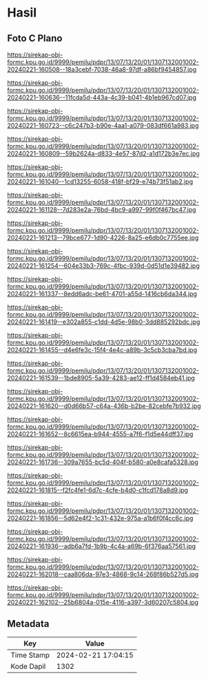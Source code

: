 # Hasil

## Foto C Plano

https://sirekap-obj-formc.kpu.go.id/9999/pemilu/pdpr/13/07/13/20/01/1307132001002-20240221-160508--18a3cebf-7038-46a8-97df-a86bf9454857.jpg

https://sirekap-obj-formc.kpu.go.id/9999/pemilu/pdpr/13/07/13/20/01/1307132001002-20240221-160636--11fcda5d-443a-4c39-b041-4b1eb967cd07.jpg

https://sirekap-obj-formc.kpu.go.id/9999/pemilu/pdpr/13/07/13/20/01/1307132001002-20240221-160723--c6c247b3-b90e-4aa1-a079-083df661a983.jpg

https://sirekap-obj-formc.kpu.go.id/9999/pemilu/pdpr/13/07/13/20/01/1307132001002-20240221-160809--59b2624a-d833-4e57-87d2-a1d172b3e7ec.jpg

https://sirekap-obj-formc.kpu.go.id/9999/pemilu/pdpr/13/07/13/20/01/1307132001002-20240221-161040--1cd13255-6058-418f-bf29-e74b73f51ab2.jpg

https://sirekap-obj-formc.kpu.go.id/9999/pemilu/pdpr/13/07/13/20/01/1307132001002-20240221-161128--7d283e2a-76bd-4bc9-a997-99f0f467bc47.jpg

https://sirekap-obj-formc.kpu.go.id/9999/pemilu/pdpr/13/07/13/20/01/1307132001002-20240221-161213--79bce677-1d90-4226-8a25-e6db0c7755ee.jpg

https://sirekap-obj-formc.kpu.go.id/9999/pemilu/pdpr/13/07/13/20/01/1307132001002-20240221-161254--604e33b3-769c-4fbc-939d-0d51d1e39482.jpg

https://sirekap-obj-formc.kpu.go.id/9999/pemilu/pdpr/13/07/13/20/01/1307132001002-20240221-161337--8edd6adc-be61-4701-a55d-1416cb6da344.jpg

https://sirekap-obj-formc.kpu.go.id/9999/pemilu/pdpr/13/07/13/20/01/1307132001002-20240221-161419--e302a855-c1dd-4d5e-98b0-3dd885292bdc.jpg

https://sirekap-obj-formc.kpu.go.id/9999/pemilu/pdpr/13/07/13/20/01/1307132001002-20240221-161455--d4e6fe3c-15f4-4e4c-a89b-3c5cb3cba7bd.jpg

https://sirekap-obj-formc.kpu.go.id/9999/pemilu/pdpr/13/07/13/20/01/1307132001002-20240221-161539--1bde8905-5a39-4283-ae12-ff1d4584eb41.jpg

https://sirekap-obj-formc.kpu.go.id/9999/pemilu/pdpr/13/07/13/20/01/1307132001002-20240221-161620--d0d66b57-c64a-436b-b2be-82cebfe7b932.jpg

https://sirekap-obj-formc.kpu.go.id/9999/pemilu/pdpr/13/07/13/20/01/1307132001002-20240221-161652--8c6615ea-b944-4555-a7f6-f1d5e44dff37.jpg

https://sirekap-obj-formc.kpu.go.id/9999/pemilu/pdpr/13/07/13/20/01/1307132001002-20240221-161736--309a7655-bc5d-404f-b580-a0e8cafa5328.jpg

https://sirekap-obj-formc.kpu.go.id/9999/pemilu/pdpr/13/07/13/20/01/1307132001002-20240221-161815--f2fc4fe1-6d7c-4cfe-b4d0-c1fcd178a8d9.jpg

https://sirekap-obj-formc.kpu.go.id/9999/pemilu/pdpr/13/07/13/20/01/1307132001002-20240221-161856--5d62e4f2-1c31-432e-975a-a1b6f0f4cc6c.jpg

https://sirekap-obj-formc.kpu.go.id/9999/pemilu/pdpr/13/07/13/20/01/1307132001002-20240221-161936--adb6a7fd-1b9b-4c4a-a69b-6f376aa57561.jpg

https://sirekap-obj-formc.kpu.go.id/9999/pemilu/pdpr/13/07/13/20/01/1307132001002-20240221-162018--caa806da-97e3-4868-9c14-268f86b527d5.jpg

https://sirekap-obj-formc.kpu.go.id/9999/pemilu/pdpr/13/07/13/20/01/1307132001002-20240221-162102--25b6804a-015e-4116-a397-3d60207c5804.jpg


## Metadata

| Key        | Value               |
| ---------- | ------------------- |
| Time Stamp | 2024-02-21 17:04:15 |
| Kode Dapil | 1302                |



